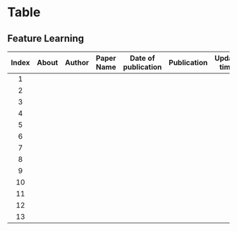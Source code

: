 # Table
## Feature Learning
|Index|About|Author|Paper Name| Date of publication| Publication|Update time|Link|
|:---:|:----:|:----:|:---:|:--:|:--:|:---:|:--:|
|  1   |      |      |     |    | |   |[Link_demo](www.google.com)|
|  2   |      |      |     |    |    |||
|  3   |      |      |     |    |    |||
|  4   |      |      |     |    |    |||
|  5   |      |      |     |    |    |||
|  6   |      |      |     |    |    |||
|  7   |      |      |     |    |    |||
|  8   |      |      |     |    |    |||
|  9   |      |      |     |    |    |||
|  10  |      |      |     |    |    |||
|  11  |      |      |     |    |    |||
|  12  |      |      |     |    |    |||
|  13  |      |      |     |    |    ||||
